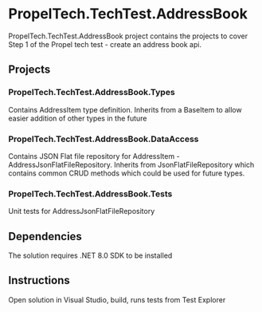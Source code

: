 # PropelTech.TechTest.AddressBook
PropelTech.TechTest.AddressBook project contains the projects to cover Step 1 of the Propel tech test - create an address book api.

## Projects

### PropelTech.TechTest.AddressBook.Types
Contains AddressItem type definition. Inherits from a BaseItem to allow easier addition of other types in the future

### PropelTech.TechTest.AddressBook.DataAccess

Contains JSON Flat file repository for AddressItem - AddressJsonFlatFileRepository. Inherits from JsonFlatFileRepository which contains common CRUD methods which could be used for future types.

### PropelTech.TechTest.AddressBook.Tests

Unit tests for AddressJsonFlatFileRepository

## Dependencies

The solution requires .NET 8.0 SDK to be installed

## Instructions

Open solution in Visual Studio, build, runs tests from Test Explorer